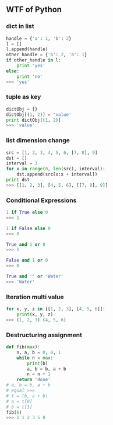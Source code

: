 ## WTF of Python

### dict in list

```python
handle = {'a': 1, 'b': 2}
l = []
l.append(handle)
other_handle = {'b': 2, 'a': 1}
if other_handle in l:
    print 'yes'
else:
    print 'no'
>>> 'yes'
```

### tuple as key

```python
dictObj = {}
dictObj[(1, 2)] = 'value'
print dictObj[(1, 2)]
>>> 'value'
```

### list dimension change

```python
src = [1, 2, 3, 4, 5, 6, [7, 8], 9]
dst = []
interval = 3
for x in range(0, len(src), interval):
	dst.append(src[x:x + interval])
print dst
>>> [[1, 2, 3], [4, 5, 6], [[7, 8], 9]]
```

### Conditional Expressions

```python
1 if True else 0
>>> 1

1 if False else 0
>>> 0

True and 1 or 0
>>> 1

False and 1 or 0
>>> 0

True and '' or 'Water'
>>> 'Water'
```

### Iteration multi value

```python
for x, y, z in [[1, 2, 3], [4, 5, 6]]:
    print(x, y, z)
>>> (1, 2, 3) (4, 5, 6)
```

### Destructuring assignment

```python
def fib(max):
    n, a, b = 0, 0, 1
    while n < max:
        print(b)
        a, b = b, a + b
        n = n + 1
    return 'done'
# a, b = b, a + b
# equal >>>
# t = (b, a + b)
# a = t[0]
# b = t[1]
fib(6)
>>> 1 1 2 3 5 8
```
